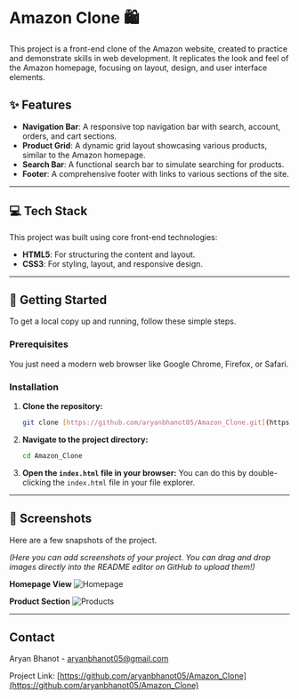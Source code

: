 # Amazon Clone 🛍️

This project is a front-end clone of the Amazon website, created to practice and demonstrate skills in web development. It replicates the look and feel of the Amazon homepage, focusing on layout, design, and user interface elements.

## ✨ Features

* **Navigation Bar**: A responsive top navigation bar with search, account, orders, and cart sections.
* **Product Grid**: A dynamic grid layout showcasing various products, similar to the Amazon homepage.
* **Search Bar**: A functional search bar to simulate searching for products.
* **Footer**: A comprehensive footer with links to various sections of the site.

---

## 💻 Tech Stack

This project was built using core front-end technologies:

* **HTML5**: For structuring the content and layout.
* **CSS3**: For styling, layout, and responsive design.

---

## 🚀 Getting Started

To get a local copy up and running, follow these simple steps.

### Prerequisites

You just need a modern web browser like Google Chrome, Firefox, or Safari.

### Installation

1.  **Clone the repository:**
    ```sh
    git clone [https://github.com/aryanbhanot05/Amazon_Clone.git](https://github.com/aryanbhanot05/Amazon_Clone.git)
    ```
2.  **Navigate to the project directory:**
    ```sh
    cd Amazon_Clone
    ```
3.  **Open the `index.html` file in your browser:**
    You can do this by double-clicking the `index.html` file in your file explorer.

---

## 📸 Screenshots

Here are a few snapshots of the project.

*(Here you can add screenshots of your project. You can drag and drop images directly into the README editor on GitHub to upload them!)*

**Homepage View**
![Homepage](https://via.placeholder.com/800x400.png?text=Add+Your+Screenshot+Here)

**Product Section**
![Products](https://via.placeholder.com/800x400.png?text=Add+Your+Screenshot+Here)


---

## Contact

Aryan Bhanot - aryanbhanot05@gmail.com

Project Link: [https://github.com/aryanbhanot05/Amazon_Clone](https://github.com/aryanbhanot05/Amazon_Clone)
